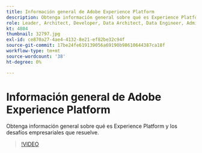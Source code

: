 ```yaml
---
title: Información general de Adobe Experience Platform
description: Obtenga información general sobre qué es Experience Platform y los desafíos empresariales que resuelve.
role: Leader, Architect, Developer, Data Architect, Data Engineer, Admin, User
kt: 4804
thumbnail: 32797.jpg
exl-id: ce870a27-4ae4-4132-8e21-ef82be32c94f
source-git-commit: 17be24fe619139056a69190b98610644387ca18f
workflow-type: tm+mt
source-wordcount: '38'
ht-degree: 0%

---
```


# Información general de Adobe Experience Platform

Obtenga información general sobre qué es Experience Platform y los desafíos empresariales que resuelve.

>[!VIDEO](https://video.tv.adobe.com/v/32797?quality=12&learn=on)


